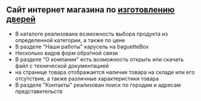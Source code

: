 ## Сайт интернет магазина по [изготовлению дверей](https://antcosm.github.io/dvery-site/)

- В каталоге реализована возможность выбора продукта из определенной категории, а также по цене
- В разделе "Наши работы" карусель на baguetteBox
- Несколько видов форм обратной связи
- В разделе "О компании" есть возможность открыть или скачать файл с технической документацией
- на странице товара отображается наличие товара на складе или его отсутствие, а также различные характеристики товара
- В разделе "Контакты" реализован поиск по городам и адресам представительств
